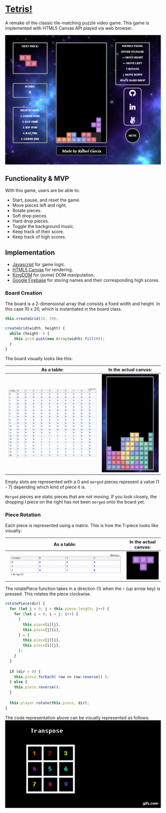 # [Tetris!](http://tetris.rafgarcia.io)
A remake of the classic tile-matching puzzle video game. This game is implemented with HTML5 Canvas API played via web browser.

![Game Screen](https://github.com/rafgarciaa/Tetris/blob/master/assets/game_screen.png)

## Functionality & MVP
With this game, users are be able to:

+ Start, pause, and reset the game.
+ Move pieces left and right.
+ Rotate pieces.
+ Soft drop pieces.
+ Hard drop pieces.
+ Toggle the background music.
+ Keep track of their score.
+ Keep track of high scores.

## Implementation
+ [Javascript](https://www.javascript.com/) for game logic.
+ [HTML5 Canvas](https://developer.mozilla.org/en-US/docs/Web/API/Canvas_API) for rendering.
+ [KingDOM](https://github.com/rafgarciaa/kingDOM) for (some) DOM manipulation.
+ [Google Firebase](https://firebase.google.com) for storing names and their corresponding high scores.

### Board Creation
The board is a 2-dimensional array that consists a fixed width and height. In this case 10 x 20,
which is instantiated in the board class.

```javascript
this.createGrid(10, 20);
```

```javascript
createGrid(width, height) {
  while (height--) {
    this.grid.push(new Array(width).fill(0));
  }
}
```

The board visually looks like this:

| As a table:                                                               | In the actual canvas:                                                                  |
| ------------------------------------------------------------------------- | -------------------------------------------------------------------------------------- |
![Board](https://github.com/rafgarciaa/Tetris/blob/master/assets/board.png) |  ![Tetris View](https://github.com/rafgarciaa/Tetris/blob/master/assets/tetris_view.png)

Empty slots are represented with a 0 and `merged` pieces represent a value (1 - 7) depending which
kind of piece it is.

`Merged` pieces are static pieces that are not moving. If you look closely, the dropping I piece on the right has not been `merged` onto the board yet.

### Piece Rotation
Each piece is represented using a matrix. This is how the T-piece looks like visually:

| As a table:                                                                  | In the actual canvas:                                                                |
| ---------------------------------------------------------------------------- | ------------------------------------------------------------------------------------ |
![T-Piece](https://github.com/rafgarciaa/Tetris/blob/master/assets/piece.png)  | ![T-Piece View](https://github.com/rafgarciaa/Tetris/blob/master/assets/t_piece.png) |

The rotatePiece function takes in a direction (1) when the `↑` (up arrow key) is pressed.
This rotates the piece clockwise.

```javascript
rotatePiece(dir) {
  for (let j = 0; j < this.piece.length; j++) {
    for (let i = 0; i < j; i++) {
      [
        this.piece[i][j],
        this.piece[j][i],
      ] = [
        this.piece[j][i],
        this.piece[i][j],
      ];
    }
  }

  if (dir > 0) {
    this.piece.forEach( row => row.reverse() );
  } else {
    this.piece.reverse();
  }

  this.player.rotate(this.piece, dir);
}
```

The code representation above can be visually represented as follows:
![Piece Rotation](https://github.com/rafgarciaa/Tetris/blob/master/assets/rotate.gif)
